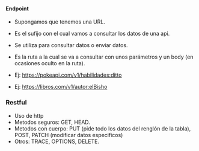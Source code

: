 
#### Endpoint
* Supongamos que tenemos una URL.
* Es el sufijo con el cual vamos a consultar los datos de una api.
* Se utiliza para consultar datos o enviar datos.
* Es la ruta a la cual se va a consultar con unos parámetros y un body (en ocasiones oculto en la ruta).


* Ej: https://pokeapi.com/v1/habilidades:ditto
* Ej: https://libros.com/v1/autor:elBisho


### Restful
* Uso de http
* Metodos seguros: GET, HEAD.
* Metodos con cuerpo: PUT (pide todo los datos del renglón de la tabla), POST, PATCH (modificar datos especificos)
* Otros: TRACE, OPTIONS, DELETE.
